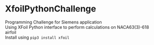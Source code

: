 # XfoilPythonChallenge

Programming Challenge for Siemens application\
Using XFoil Python interface to perform calculations on NACA63(3)-618 airfoil\
Install using `pip3 install xfoil`
